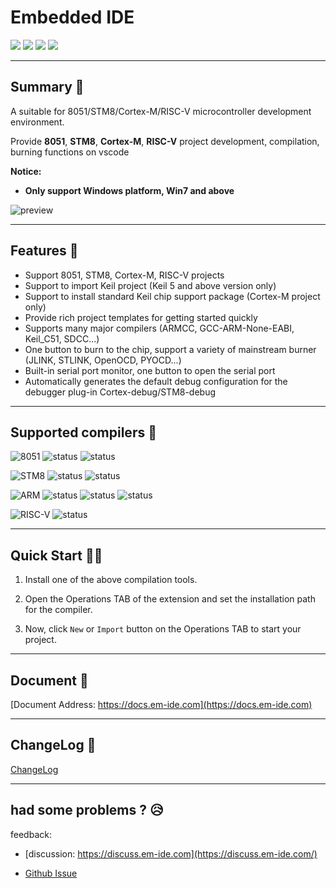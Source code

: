 # Embedded IDE

[![](https://vsmarketplacebadge.apphb.com/version/cl.eide.svg)](https://marketplace.visualstudio.com/items?itemName=CL.eide) [![](https://vsmarketplacebadge.apphb.com/installs/cl.eide.svg)](https://marketplace.visualstudio.com/items?itemName=CL.eide) [![](https://vsmarketplacebadge.apphb.com/downloads/cl.eide.svg)](https://marketplace.visualstudio.com/items?itemName=CL.eide) [![](https://vsmarketplacebadge.apphb.com/rating/cl.eide.svg)](https://marketplace.visualstudio.com/items?itemName=CL.eide)

***

## Summary 📑

A suitable for 8051/STM8/Cortex-M/RISC-V microcontroller development environment.

Provide **8051**, **STM8**, **Cortex-M**, **RISC-V** project development, compilation, burning functions on vscode

**Notice:**
 - **Only support Windows platform, Win7 and above**

![preview](https://docs.em-ide.com/preview.png)

***

## Features 🎉

* Support 8051, STM8, Cortex-M, RISC-V projects
* Support to import Keil project (Keil 5 and above version only)
* Support to install standard Keil chip support package (Cortex-M project only)
* Provide rich project templates for getting started quickly
* Supports many major compilers (ARMCC, GCC-ARM-None-EABI, Keil_C51, SDCC...)
* One button to burn to the chip, support a variety of mainstream burner (JLINK, STLINK, OpenOCD, PYOCD...)
* Built-in serial port monitor, one button to open the serial port
* Automatically generates the default debug configuration for the debugger plug-in Cortex-debug/STM8-debug

***

## Supported compilers 🔨
 
 ![8051](https://img.shields.io/badge/-8051_:-grey.svg) ![status](https://img.shields.io/badge/Keil_C51-✔-brightgreen.svg) ![status](https://img.shields.io/badge/SDCC-✔-brightgreen.svg)
 
 ![STM8](https://img.shields.io/badge/-STM8_:-grey.svg) ![status](https://img.shields.io/badge/IAR_STM8-✔-brightgreen.svg) ![status](https://img.shields.io/badge/SDCC-✔-brightgreen.svg)
 
 ![ARM](https://img.shields.io/badge/-ARM_:-grey.svg) ![status](https://img.shields.io/badge/ARMCC-✔-brightgreen.svg) ![status](https://img.shields.io/badge/ARMCLang-✔-brightgreen.svg) ![status](https://img.shields.io/badge/ARM_GCC-✔-brightgreen.svg)

 ![RISC-V](https://img.shields.io/badge/-RISCV_:-grey.svg) ![status](https://img.shields.io/badge/RISCV_GCC-✔-brightgreen.svg)

***

## Quick Start 🏃‍♀️

1. Install one of the above compilation tools.

2. Open the Operations TAB of the extension and set the installation path for the compiler.

3. Now, click `New` or `Import` button on the Operations TAB to start your project.

***

## Document 📖

[Document Address: https://docs.em-ide.com](https://docs.em-ide.com)

***

## ChangeLog 📌

[ChangeLog](https://marketplace.visualstudio.com/items/CL.eide/changelog)

***

## had some problems ? 😥

feedback: 

- [discussion: https://discuss.em-ide.com](https://discuss.em-ide.com/)

- [Github Issue](https://github.com/github0null/eide/issues)

